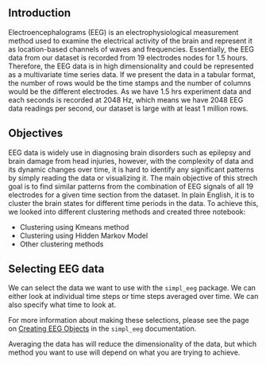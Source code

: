 

## Introduction

Electroencephalograms (EEG) is an electrophysiological measurement method used to examine the electrical activity of the brain and represent it as location-based channels of waves and frequencies. Essentially, the EEG data from our dataset is recorded from 19 electrodes nodes for 1.5 hours. Therefore, the EEG data is in high dimensionality and could be represented as a multivariate time series data. If we present the data in a tabular format, the number of rows would be the time stamps and the number of columns would be the different electrodes. As we have 1.5 hrs experiment data and each seconds is recorded at 2048 Hz, which means we have 2048 EEG data readings per second, our dataset is large with at least 1 million rows.

## Objectives

EEG data is widely use in diagnosing brain disorders such as epilepsy and brain damage from head injuries, however, with the complexity of data and its dynamic changes over time, it is hard to identify any significant patterns by simply reading the data or visualizing it. The main objective of this strech goal is to find similar patterns from the combination of EEG signals of all 19 electrodes for a given time section from the dataset. In plain English, it is to cluster the brain states for different time periods in the data. To achieve this, we looked into different clustering methods and created three notebook: 

- Clustering using Kmeans method
- Clustering using Hidden Markov Model
- Other clustering methods 

## Selecting EEG data

We can select the data we want to use with the `simpl_eeg` package. We can either look at individual time steps or time steps averaged over time. We can also specify what time to look at.

For more information about making these selections, please see the page on [Creating EEG Objects](https://ubc-mds.github.io/simpl_eeg_capstone/eeg_objects.html) in the `simpl_eeg` documentation. 

Averaging the data has will reduce the dimensionality of the data, but which method you want to use will depend on what you are trying to achieve. 